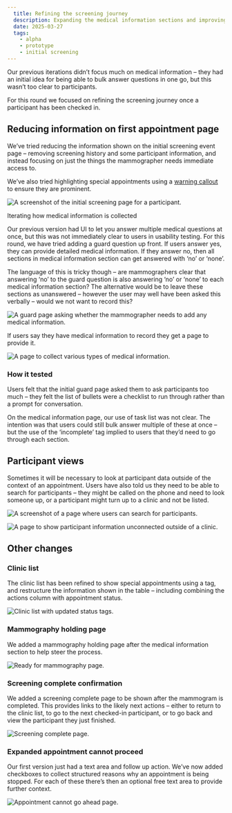 ```yaml
---
  title: Refining the screening journey
  description: Expanding the medical information sections and improving information display
  date: 2025-03-27
  tags:
    - alpha
    - prototype
    - initial screening
---
```


Our previous iterations didn’t focus much on medical information – they had an initial idea for being able to bulk answer questions in one go, but this wasn’t too clear to participants.

For this round we focused on refining the screening journey once a participant has been checked in.

## Reducing information on first appointment page

We’ve tried reducing the information shown on the initial screening event page – removing screening history and some participant information, and instead focusing on just the things the mammographer needs immediate access to.

We’ve also tried highlighting special appointments using a [warning callout](https://service-manual.nhs.uk/design-system/components/warning-callout) to ensure they are prominent.

![A screenshot of the initial screening page for a participant.](event-page--new.png)

Iterating how medical information is collected

Our previous version had UI to let you answer multiple medical questions at once, but this was not immediately clear to users in usability testing. For this round, we have tried adding a guard question up front. If users answer yes, they can provide detailed medical information. If they answer no, then all sections in medical information section can get answered with ‘no’ or ‘none’.

The language of this is tricky though – are mammographers clear that answering ‘no’ to the guard question is also answering ‘no’ or ‘none’ to each medical information section? The alternative would be to leave these sections as unanswered – however the user may well have been asked this verbally – would we not want to record this?

![A guard page asking whether the mammographer needs to add any medical information.](guard-page.png)


If users say they have medical information to record they get a page to provide it.

![A page to collect various types of medical information.](medical-information.png)

### How it tested

Users felt that the initial guard page asked them to ask participants too much – they felt the list of bullets were a checklist to run through rather than a prompt for conversation.

On the medical information page, our use of task list was not clear. The intention was that users could still bulk answer multiple of these at once – but the use of the ‘incomplete’ tag implied to users that they’d need to go through each section.

## Participant views

Sometimes it will be necessary to look at participant data outside of the context of an appointment. Users have also told us they need to be able to search for participants – they might be called on the phone and need to look someone up, or a participant might turn up to a clinic and not be listed.

![A screenshot of a page where users can search for participants.](participant-index.png)

![A page to show participant information unconnected outside of a clinic.](participant-view.png)

## Other changes

### Clinic list

The clinic list has been refined to show special appointments using a tag, and restructure the information shown in the table – including combining the actions column with appointment status.

![Clinic list with updated status tags.](clinic-list--scheduled.png)

### Mammography holding page

We added a mammography holding page after the medical information section to help steer the process.

![Ready for mammography page.](ready-for-mammography.png)

### Screening complete confirmation

We added a screening complete page to be shown after the mammogram is completed. This provides links to the likely next actions – either to return to the clinic list, to go to the next checked-in participant, or to go back and view the participant they just finished.

![Screening complete page.](screening-complete.png)

### Expanded appointment cannot proceed

Our first version just had a text area and follow up action. We’ve now added checkboxes to collect structured reasons why an appointment is being stopped. For each of these there’s then an optional free text area to provide further context.

![Appointment cannot go ahead page.](appointment-cannot-go-ahead.png)